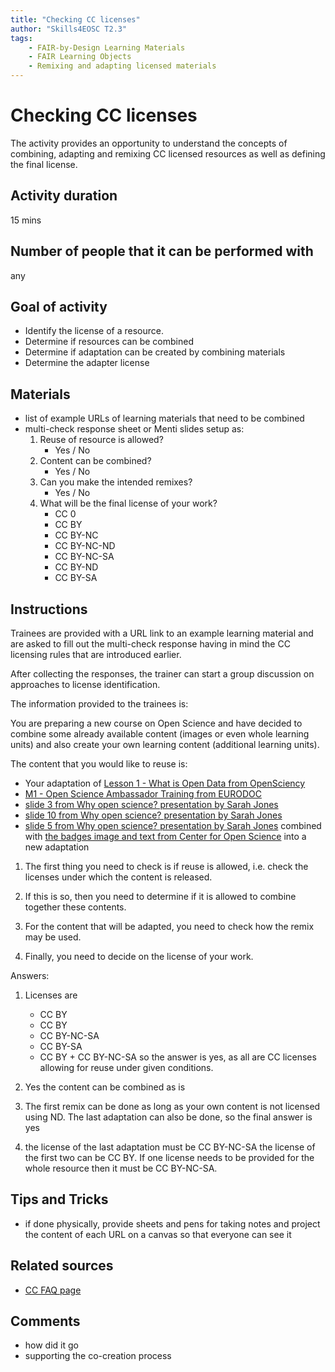 ```yaml
---
title: "Checking CC licenses"
author: "Skills4EOSC T2.3"
tags: 
    - FAIR-by-Design Learning Materials
    - FAIR Learning Objects
    - Remixing and adapting licensed materials
---
```


# Checking CC licenses

The activity provides an opportunity to understand the concepts of combining, adapting and remixing CC licensed resources as well as defining the final license. 

## Activity duration

15 mins

## Number of people that it can be performed with

any

## Goal of activity

- Identify the license of a resource.
- Determine if resources can be combined
- Determine if adaptation can be created by combining materials
- Determine the adapter license

## Materials
- list of example URLs of learning materials that need to be combined
- multi-check response sheet or Menti slides setup as:
    1. Reuse of resource is allowed?
        - Yes / No
    2. Content can be combined?
        - Yes / No
    3. Can you make the intended remixes?
        - Yes / No
    4. What will be the final license of your work?
        - CC 0
        - CC BY
        - CC BY-NC
        - CC BY-NC-ND
        - CC BY-NC-SA
        - CC BY-ND
        - CC BY-SA


## Instructions

Trainees are provided with a URL link to an example learning material and are asked to fill out the multi-check response having in mind the CC licensing rules that are introduced earlier. 

After collecting the responses, the trainer can start a group discussion on approaches to license identification.

The information provided to the trainees is:

You are preparing a new course on Open Science and have decided to combine some already available content (images or even whole learning units) and also create your own learning content (additional learning units). 

The content that you would like to reuse is:

- Your adaptation of [Lesson 1 - What is Open Data from OpenSciency](https://github.com/opensciency/sprint-content/blob/main/open-data/Lesson1-WhatIsOpenData.md)
- [M1 - Open Science Ambassador Training from EURODOC](https://eurodoc.net/open-science-ambassadors-training/m1-open-science) 
- [slide 3 from Why open science? presentation by Sarah Jones](https://slideplayer.com/slide/12073970/)
- [slide 10 from Why open science? presentation by Sarah Jones](https://slideplayer.com/slide/12073970/)
- [slide 5 from Why open science? presentation by Sarah Jones](https://slideplayer.com/slide/12073970/) combined with [the badges image and text from Center for Open Science](https://www.cos.io/initiatives/badges) into a new adaptation

1. The first thing you need to check is if reuse is allowed, i.e. check the licenses under which the content is released.

2. If this is so, then you need to determine if it is allowed to combine together these contents.

3. For the content that will be adapted, you need to check how the remix may be used.

3. Finally, you need to decide on the license of your work.

Answers:

1. Licenses are 
    - CC BY
    - CC BY
    - CC BY-NC-SA
    - CC BY-SA
    - CC BY + CC BY-NC-SA
so the answer is yes, as all are CC licenses allowing for reuse under given conditions.

2. Yes the content can be combined as is

3. The first remix can be done as long as your own content is not licensed using ND. The last adaptation can also be done, so the final answer is yes

4. the license of the last adaptation must be CC BY-NC-SA
the license of the first two can be CC BY. If one license needs to be provided for the whole resource then it must be CC BY-NC-SA.

## Tips and Tricks
- if done physically, provide sheets and pens for taking notes and project the content of each URL on a canvas so that everyone can see it

## Related sources
- [CC FAQ page](https://creativecommons.org/faq/)

## Comments
- how did it go
- supporting the co-creation process